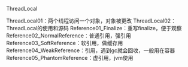 ThreadLocal

ThreadLocal01：两个线程访问一个对象，对象被更改
ThreadLocal02：ThreadLocal的使用和源码
Reference01_Finalize：重写finalize，便于观察
Reference02_NormalReference：普通引用，强引用
Reference03_SoftReference：软引用，做缓存用
Reference04_WeakReference：引用，遇到gc就会回收，一般用在容器
Reference05_PhantomReference：虚引用，jvm使用